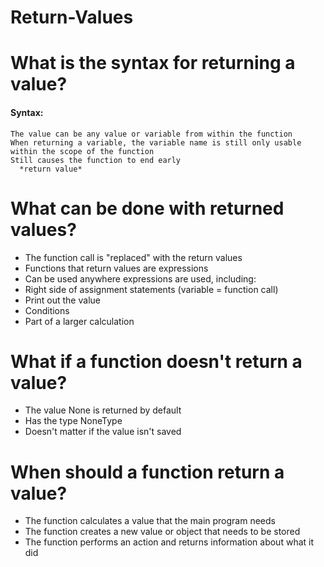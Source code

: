 # Return-Values
  # What is the syntax for returning a value?
  #### Syntax:
    The value can be any value or variable from within the function
    When returning a variable, the variable name is still only usable within the scope of the function
    Still causes the function to end early
      *return value*
  # What can be done with returned values?
  * The function call is "replaced" with the return values
  * Functions that return values are expressions
  * Can be used anywhere expressions are used, including:
  * Right side of assignment statements (variable = function call)
  * Print out the value
  * Conditions
  * Part of a larger calculation
  # What if a function doesn't return a value?
  * The value None is returned by default
  * Has the type NoneType
  * Doesn't matter if the value isn't saved
  # When should a function return a value?
  * The function calculates a value that the main program needs
  * The function creates a new value or object that needs to be stored
  * The function performs an action and returns information about what it did
